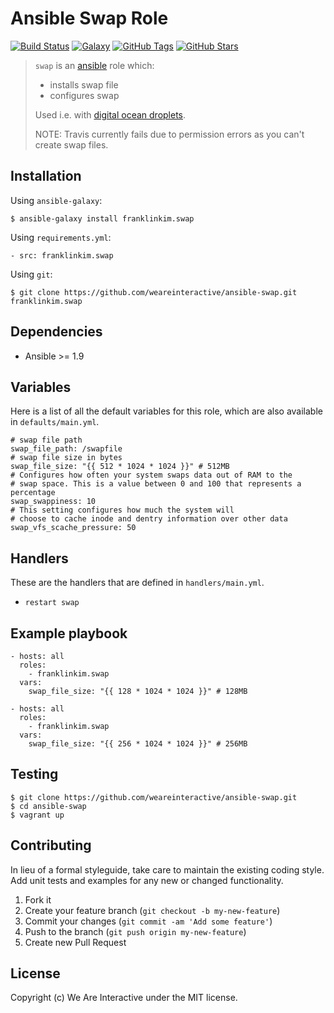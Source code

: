 # Ansible Swap Role

[![Build Status](https://img.shields.io/travis/weareinteractive/ansible-swap.svg)](https://travis-ci.org/weareinteractive/ansible-swap)
[![Galaxy](http://img.shields.io/badge/galaxy-franklinkim.swap-blue.svg)](https://galaxy.ansible.com/list#/roles/)
[![GitHub Tags](https://img.shields.io/github/tag/weareinteractive/ansible-swap.svg)](https://github.com/weareinteractive/ansible-swap)
[![GitHub Stars](https://img.shields.io/github/stars/weareinteractive/ansible-swap.svg)](https://github.com/weareinteractive/ansible-swap)

> `swap` is an [ansible](http://www.ansible.com) role which:
>
> * installs swap file
> * configures swap
>
> Used i.e. with [digital ocean droplets](https://www.digitalocean.com/community/tutorials/how-to-add-swap-on-ubuntu-14-04).
>
> NOTE: Travis currently fails due to permission errors as you can't create swap files.

## Installation

Using `ansible-galaxy`:

```
$ ansible-galaxy install franklinkim.swap
```

Using `requirements.yml`:

```
- src: franklinkim.swap
```

Using `git`:

```
$ git clone https://github.com/weareinteractive/ansible-swap.git franklinkim.swap
```

## Dependencies

* Ansible >= 1.9

## Variables

Here is a list of all the default variables for this role, which are also available in `defaults/main.yml`.

```
# swap file path
swap_file_path: /swapfile
# swap file size in bytes
swap_file_size: "{{ 512 * 1024 * 1024 }}" # 512MB
# Configures how often your system swaps data out of RAM to the
# swap space. This is a value between 0 and 100 that represents a percentage
swap_swappiness: 10
# This setting configures how much the system will
# choose to cache inode and dentry information over other data
swap_vfs_scache_pressure: 50
```

## Handlers

These are the handlers that are defined in `handlers/main.yml`.

* `restart swap`

## Example playbook

```
- hosts: all
  roles:
    - franklinkim.swap
  vars:
    swap_file_size: "{{ 128 * 1024 * 1024 }}" # 128MB

- hosts: all
  roles:
    - franklinkim.swap
  vars:
    swap_file_size: "{{ 256 * 1024 * 1024 }}" # 256MB
```

## Testing

```
$ git clone https://github.com/weareinteractive/ansible-swap.git
$ cd ansible-swap
$ vagrant up
```

## Contributing
In lieu of a formal styleguide, take care to maintain the existing coding style. Add unit tests and examples for any new or changed functionality.

1. Fork it
2. Create your feature branch (`git checkout -b my-new-feature`)
3. Commit your changes (`git commit -am 'Add some feature'`)
4. Push to the branch (`git push origin my-new-feature`)
5. Create new Pull Request

## License
Copyright (c) We Are Interactive under the MIT license.
